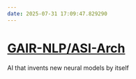 ```yaml
---
date: 2025-07-31 17:09:47.829290
---
```


# [GAIR-NLP/ASI-Arch](https://github.com/GAIR-NLP/ASI-Arch)

AI that invents new neural models by itself